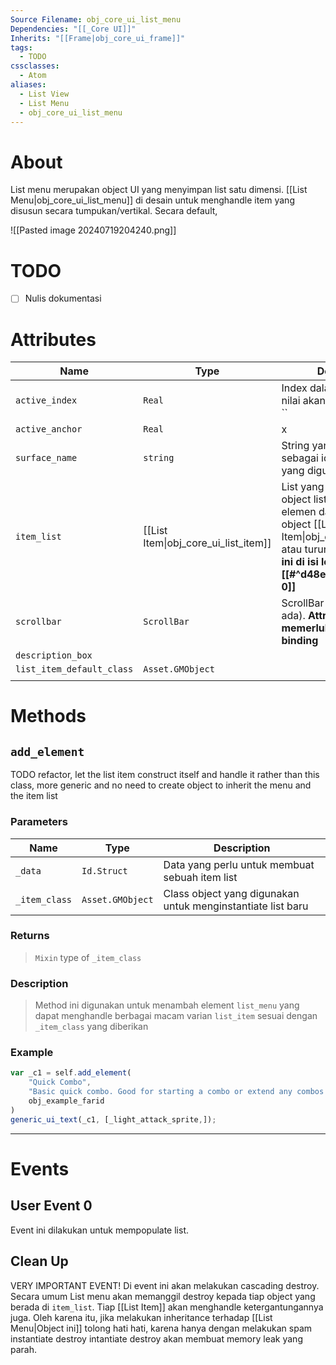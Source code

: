 ```yaml
---
Source Filename: obj_core_ui_list_menu
Dependencies: "[[_Core UI]]"
Inherits: "[[Frame|obj_core_ui_frame]]"
tags:
  - TODO
cssclasses:
  - Atom
aliases:
  - List View
  - List Menu
  - obj_core_ui_list_menu
---
```

# About
List menu merupakan object UI yang menyimpan list satu dimensi. [[List Menu|obj_core_ui_list_menu]] di desain untuk menghandle item yang disusun secara tumpukan/vertikal. Secara default, 

![[Pasted image 20240719204240.png]]

# TODO
- [ ] Nulis dokumentasi

# Attributes
| Name                      | Type                                 | Description                                                                                                                                                                                             |
| ------------------------- | ------------------------------------ | ------------------------------------------------------------------------------------------------------------------------------------------------------------------------------------------------------- |
| `active_index`            | `Real`                               | Index dalam list yang aktif, nilai akan dalam range 0 - ``                                                                                                                                              |
| `active_anchor`           | `Real`                               | x                                                                                                                                                                                                       |
| `surface_name`            | `string`                             | String yang digunakan sebagai id dari surface yang digunakan                                                                                                                                            |
| `item_list`               | [[List Item\|obj_core_ui_list_item]] | List yang berisikan object object list item, by design elemen dari list ini adalah object [[List Item\|obj_core_ui_list_item]] atau turunannya. **Atribut ini di isi lewat [[#^d48e05\|User Event 0]]** |
| `scrollbar`               | `ScrollBar`                          | ScrollBar dari list ini (jika ada). **Attribut ini memerlukan manual binding**                                                                                                                          |
| `description_box`         |                                      |                                                                                                                                                                                                         |
| `list_item_default_class` | `Asset.GMObject`                     |                                                                                                                                                                                                         |
|                           |                                      |                                                                                                                                                                                                         |
# Methods
## `add_element`
TODO refactor, let the list item construct itself and handle it rather than this class, more generic and no need to create object to inherit the menu and the item list
### Parameters
| Name          | Type             | Description                                                 |
| ------------- | ---------------- | ----------------------------------------------------------- |
| `_data`       | `Id.Struct`      | Data yang perlu untuk membuat sebuah item list              |
| `_item_class` | `Asset.GMObject` | Class object yang digunakan untuk menginstantiate list baru |
### Returns 
>  `Mixin` type of `_item_class`

### Description
> Method ini digunakan untuk menambah element `list_menu` yang dapat menghandle berbagai macam varian `list_item` sesuai dengan `_item_class` yang diberikan

### Example
   
```js
var _c1 = self.add_element(
	"Quick Combo",
	"Basic quick combo. Good for starting a combo or extend any combos that possible.",
	obj_example_farid
)
generic_ui_text(_c1, [_light_attack_sprite,]);
```

---


# Events

## User Event 0
Event ini dilakukan untuk mempopulate list. 
## Clean Up
VERY IMPORTANT EVENT! Di event ini akan melakukan cascading destroy. Secara umum List menu akan memanggil destroy kepada tiap object yang berada di `item_list`. Tiap [[List Item]] akan menghandle ketergantungannya juga. Oleh karena itu, jika melakukan inheritance terhadap [[List Menu|Object ini]] tolong hati hati, karena hanya dengan melakukan spam instantiate destroy intantiate destroy akan membuat memory leak yang parah.